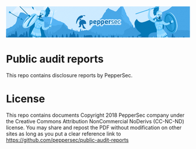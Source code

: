 ![PepperSec](github_header.png)

# Public audit reports
This repo contains disclosure reports by PepperSec.

# License
This repo contains documents Copyright 2018 PepperSec company under the Creative Commons Attribution NonCommercial NoDerivs (CC-NC-ND) license. You may share and repost the PDF without modification on other sites as long as you put a clear reference link to https://github.com/peppersec/public-audit-reports
